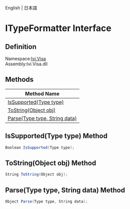English | 日本語

# ITypeFormatter Interface

## Definition
Namespace:[Ivi.Visa](Ivi.Visa.md)<BR>
Assembly:Ivi.Visa.dll<BR>

## Methods

|Method Name|
|---|
|[IsSupported(Type type)](#IsSupportedType-type-Method)|
|[ToString(Object obj)](#ToStringObject-obj-Method)|
|[Parse(Type type, String data)](#ParseType-type-String-data-Method)|

## IsSupported(Type type) Method
```C#
Boolean IsSupported(Type type);
```
## ToString(Object obj) Method
```C#
String ToString(Object obj);
```
## Parse(Type type, String data) Method
```C#
Object Parse(Type type, String data);
```
